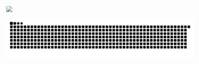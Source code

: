    <img src="https://readme-typing-svg.herokuapp.com/?font=Righteous&size=50&center=true&vCenter=true&width=10/10&height=70&duration=4000&lines=Hi+There!+👋;+I'm+ILLUMI!;" />
</h1>

![gif ular](https://github.com/Betrix-ID/Betrix-ID/blob/output/github-contribution-grid-snake.svg)
